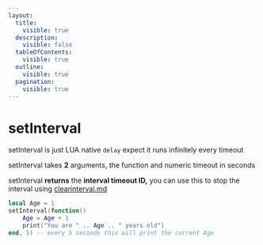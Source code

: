```yaml
---
layout:
  title:
    visible: true
  description:
    visible: false
  tableOfContents:
    visible: true
  outline:
    visible: true
  pagination:
    visible: true
---
```


# setInterval

setInterval is just LUA native `delay` expect it runs infinitely every timeout

setInterval takes **2** arguments, the function and numeric timeout in seconds

setInterval **returns** the **interval timeout ID,** you can use this to stop the interval using [clearinterval.md](clearinterval.md "mention")

```lua
local Age = 1
setInterval(function()
    Age = Age + 1
    print("You are " .. Age .. " years old")
end, 5) -- every 5 seconds this will print the current Age
```

